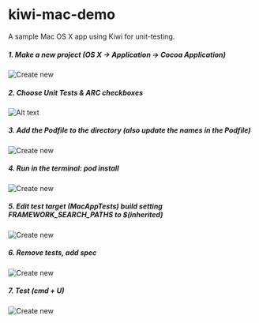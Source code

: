 kiwi-mac-demo
=============

A sample Mac OS X app using Kiwi for unit-testing.

##### 1. Make a new project (OS X -> Application -> Cocoa Application)
![Create new](https://raw.github.com/shepting/kiwi-mac-demo/master/tutorial_images/1-create_new_project.png)

##### 2. Choose Unit Tests & ARC checkboxes
![Alt text](https://github.com/shepting/kiwi-mac-demo/blob/master/tutorial_images/2-cocoa_application_type.png)

##### 3. Add the Podfile to the directory (also update the names in the Podfile)
![Create new](https://raw.github.com/shepting/kiwi-mac-demo/master/tutorial_images/3-use_arc_and_unit_tests.png)

##### 4. Run in the terminal: pod install
![Create new](https://raw.github.com/shepting/kiwi-mac-demo/master/tutorial_images/4-pod_install.png)

##### 5. Edit test target (MacAppTests) build setting FRAMEWORK_SEARCH_PATHS to $(inherited)
![Create new](https://raw.github.com/shepting/kiwi-mac-demo/master/tutorial_images/7-change_framework_search_path.png)

##### 6. Remove tests, add spec
![Create new](https://raw.github.com/shepting/kiwi-mac-demo/master/tutorial_images/9-add_spec_file.png)

##### 7. Test (cmd + U)
![Create new](https://raw.github.com/shepting/kiwi-mac-demo/master/tutorial_images/11-implement_methods.png)